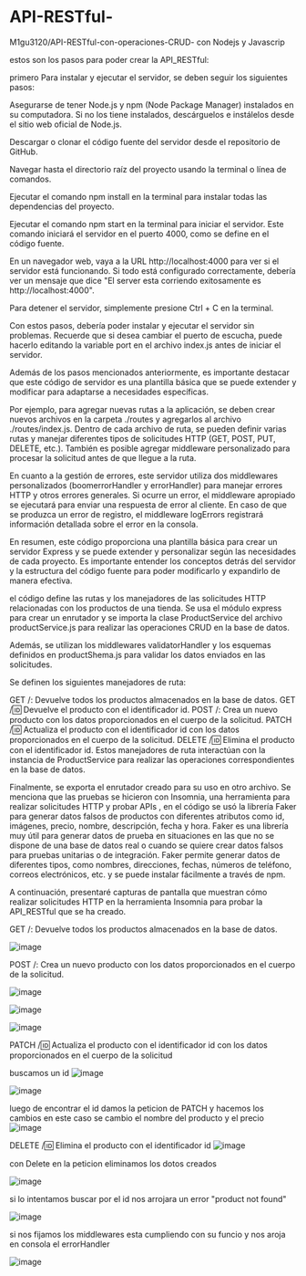 # API-RESTful-
M1gu3120/API-RESTful-con-operaciones-CRUD- con Nodejs y Javascrip

estos son los pasos para poder crear la API_RESTful:

primero Para instalar y ejecutar el  servidor, se deben seguir los siguientes pasos:

Asegurarse de tener Node.js y npm (Node Package Manager) instalados en su computadora. Si no los tiene instalados, descárguelos e instálelos desde el sitio web oficial de Node.js.

Descargar o clonar el código fuente del servidor desde el repositorio de GitHub.

Navegar hasta el directorio raíz del proyecto usando la terminal o línea de comandos.

Ejecutar el comando npm install en la terminal para instalar todas las dependencias del proyecto.

Ejecutar el comando npm start en la terminal para iniciar el servidor. Este comando iniciará el servidor en el puerto 4000, como se define en el código fuente.

En un navegador web, vaya a la URL http://localhost:4000 para ver si el servidor está funcionando. Si todo está configurado correctamente, debería ver un mensaje que dice "El server esta corriendo exitosamente es http://localhost:4000".

Para detener el servidor, simplemente presione Ctrl + C en la terminal.

Con estos pasos, debería poder instalar y ejecutar el servidor sin problemas. Recuerde que si desea cambiar el puerto de escucha, puede hacerlo editando la variable port en el archivo index.js antes de iniciar el servidor.

Además de los pasos mencionados anteriormente, es importante destacar que este código de servidor es una plantilla básica que se puede extender y modificar para adaptarse a necesidades específicas.

Por ejemplo, para agregar nuevas rutas a la aplicación, se deben crear nuevos archivos en la carpeta ./routes y agregarlos al archivo ./routes/index.js. Dentro de cada archivo de ruta, se pueden definir varias rutas y manejar diferentes tipos de solicitudes HTTP (GET, POST, PUT, DELETE, etc.). También es posible agregar middleware personalizado para procesar la solicitud antes de que llegue a la ruta.

En cuanto a la gestión de errores, este servidor utiliza dos middlewares personalizados (boomerrorHandler y errorHandler) para manejar errores HTTP y otros errores generales. Si ocurre un error, el middleware apropiado se ejecutará para enviar una respuesta de error al cliente. En caso de que se produzca un error de registro, el middleware logErrors registrará información detallada sobre el error en la consola.

En resumen, este código proporciona una plantilla básica para crear un servidor Express y se puede extender y personalizar según las necesidades de cada proyecto. Es importante entender los conceptos detrás del servidor y la estructura del código fuente para poder modificarlo y expandirlo de manera efectiva.

el código define las rutas y los manejadores de las solicitudes HTTP relacionadas con los productos de una tienda. Se usa el módulo express para crear un enrutador y se importa la clase ProductService del archivo productService.js para realizar las operaciones CRUD en la base de datos.

Además, se utilizan los middlewares validatorHandler y los esquemas definidos en productShema.js para validar los datos enviados en las solicitudes.

Se definen los siguientes manejadores de ruta:

GET /: Devuelve todos los productos almacenados en la base de datos.
GET /:id: Devuelve el producto con el identificador id.
POST /: Crea un nuevo producto con los datos proporcionados en el cuerpo de la solicitud.
PATCH /:id: Actualiza el producto con el identificador id con los datos proporcionados en el cuerpo de la solicitud.
DELETE /:id: Elimina el producto con el identificador id.
Estos manejadores de ruta interactúan con la instancia de ProductService para realizar las operaciones correspondientes en la base de datos.

Finalmente, se exporta el enrutador creado para su uso en otro archivo. Se menciona que las pruebas se hicieron con Insomnia, una herramienta para realizar solicitudes HTTP y probar APIs , en el código se usó la librería Faker para generar datos falsos de productos con diferentes atributos como id, imágenes, precio, nombre, descripción, fecha y hora. Faker es una librería muy útil para generar datos de prueba en situaciones en las que no se dispone de una base de datos real o cuando se quiere crear datos falsos para pruebas unitarias o de integración. Faker permite generar datos de diferentes tipos, como nombres, direcciones, fechas, números de teléfono, correos electrónicos, etc. y se puede instalar fácilmente a través de npm.

A continuación, presentaré capturas de pantalla que muestran cómo realizar solicitudes HTTP en la herramienta Insomnia para probar la API_RESTful que se ha creado.

GET /: Devuelve todos los productos almacenados en la base de datos.

![image](https://user-images.githubusercontent.com/112451633/223307734-3dfdc7bf-b1e3-4e5e-8f38-b0ba5a0d97df.png)

POST /: Crea un nuevo producto con los datos proporcionados en el cuerpo de la solicitud.

![image](https://user-images.githubusercontent.com/112451633/223308423-18dc173b-43e6-4a05-bccd-e4027e975cd4.png)

![image](https://user-images.githubusercontent.com/112451633/223308559-16767140-2266-4b0c-954a-341c5ca37ff6.png)

![image](https://user-images.githubusercontent.com/112451633/223308814-007c4acf-cb38-4171-ae8c-85f3bf442e37.png)

PATCH /:id: Actualiza el producto con el identificador id con los datos proporcionados en el cuerpo de la solicitud

buscamos un id 
![image](https://user-images.githubusercontent.com/112451633/223309173-082ea766-5a6c-47d9-a428-a5f701d42266.png)


![image](https://user-images.githubusercontent.com/112451633/223309244-82dfc493-8d8e-42de-adf6-eba07699671e.png)

luego de encontrar el id damos la peticion de PATCH y hacemos los cambios en este caso se cambio el nombre del producto y el precio 
![image](https://user-images.githubusercontent.com/112451633/223309593-0054033c-8878-4d9a-819c-dabd07039788.png)

DELETE /:id: Elimina el producto con el identificador id 
![image](https://user-images.githubusercontent.com/112451633/223309857-a6f78e1c-ba12-4311-94e3-f544a682acf4.png)
 
 con Delete en la peticion eliminamos los dotos creados
 
 ![image](https://user-images.githubusercontent.com/112451633/223310068-1804ad10-845c-4733-af0d-a86e28ecdd52.png)
 
 si lo intentamos buscar por el id nos arrojara un error  "product not found"
 
 ![image](https://user-images.githubusercontent.com/112451633/223310221-c4e3f884-4f54-4b58-a69a-24e3cdf99e0a.png)
 
 si nos fijamos los middlewares esta cumpliendo con su funcio y nos aroja en consola el errorHandler
 
 ![image](https://user-images.githubusercontent.com/112451633/223310616-551c6c66-fe47-464d-a412-bc04e43d3e7e.png)

 
 
 




















